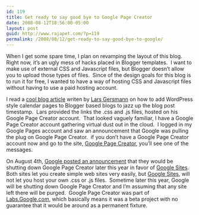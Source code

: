 ```yaml
---
id: 119
title: Get ready to say good bye to Google Page Creator
date: 2008-08-12T18:56:00-05:00
layout: post
guid: http://www.rajapet.com/?p=119
permalink: /2008/08/12/get-ready-to-say-good-bye-to-google/
---
```

When I get some spare time, I plan on revamping the layout of this blog.  Right now, it’s an ugly mess of hacks placed in Blogger templates.  I want to make use of external CSS and Javascript files, but Blogger doesn’t allow you to upload those types of files.  Since of the design goals for this blog is to run it for free, I wanted to have a way of hosting CSS and Javascript files without having to use a paid hosting account.

I read a <a title="Orangevolt: Pimp your Google Blogger.com Account : Using a Web 2.0 Calendar Icon as blog entry date" href="http://orangevolt.blogspot.com/2007/05/pimp-your-google-bloggercom-account_14.html" target="_blank">cool blog article</a> writen by <a href="http://orangevolt.blogspot.com/" target="_blank">Lars Gersmann</a> on how to add WordPress style calendar pages to Blogger based blogs to jazz up the blog post timestamp.  Lars provided the links the .css and .js files, hosted on his Google Page Creator account.  That looked vaguely familiar, I have a Google Page Creator account gathering virtual dust out in the cloud.  I logged in my Google Pages account and saw an announcement that Google was pulling the plug on Google Page Creator.  if you don’t have a Google Page Creator account now and go to the site, [Google Page Creator](http://pages.google.com/), you’ll see one of the messages.

On August 4th, [Google posted an announcement](http://groups.google.com/group/GPC-How-to/browse_thread/thread/d322e5d60fd7d2f6) that they would be shutting down Google Page Creator later this year in favor of [Google Sites](http://sites.google.com/site/sites/).  Both sites let you create simple web sites very easily, but [Google Sites](http://sites.google.com/site/sites/), will not let you host your own .css or .js files.  Sometime later this year, Google will be shutting down Google Page Creator and I’m assuming that any site left there will be purged.  Google Page Creator was part of <a href="http://labs.google.com/" target="_blank">Labs.Google.com</a>, which basically means it was a beta project with no guarantee that it would be around as a permanent fixture.